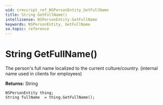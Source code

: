 ```yaml
---
uid: crmscript_ref_NSPersonEntity_GetFullName
title: String GetFullName()
intellisense: NSPersonEntity.GetFullName
keywords: NSPersonEntity, GetFullName
so.topic: reference
---
```


# String GetFullName()

The person's full name localized to the current culture/country.  (internal name used in clients for employees)

**Returns:** String

```crmscript
NSPersonEntity thing;
String fullName  = thing.GetFullName();
```

